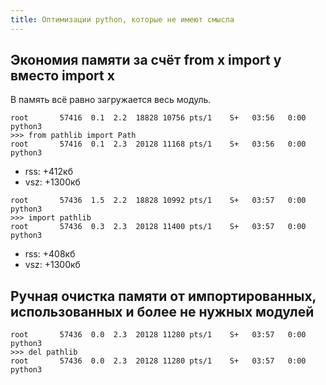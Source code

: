 ```yaml
---
title: Оптимизации python, которые не имеют смысла
---
```


## Экономия памяти за счёт from x import y вместо import x

В память всё равно загружается весь модуль.

``` shell
root       57416  0.1  2.2  18828 10756 pts/1    S+   03:56   0:00 python3
>>> from pathlib import Path
root       57416  0.1  2.3  20128 11168 pts/1    S+   03:56   0:00 python3
```

- rss: +412кб
- vsz: +1300кб

``` shell
root       57436  1.5  2.2  18828 10992 pts/1    S+   03:57   0:00 python3
>>> import pathlib
root       57436  0.3  2.3  20128 11400 pts/1    S+   03:57   0:00 python3
```

- rss: +408кб
- vsz: +1300кб

## Ручная очистка памяти от импортированных, использованных и более не нужных модулей

``` shell
root       57436  0.0  2.3  20128 11280 pts/1    S+   03:57   0:00 python3
>>> del pathlib
root       57436  0.0  2.3  20128 11280 pts/1    S+   03:57   0:00 python3
```
